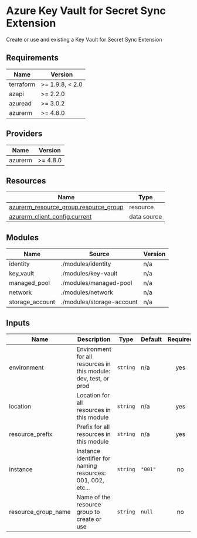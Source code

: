 <!-- BEGIN_TF_DOCS -->
<!-- markdown-table-prettify-ignore-start -->
# Azure Key Vault for Secret Sync Extension

Create or use and existing a Key Vault for Secret Sync Extension

## Requirements

| Name | Version |
|------|---------|
| terraform | >= 1.9.8, < 2.0 |
| azapi | >= 2.2.0 |
| azuread | >= 3.0.2 |
| azurerm | >= 4.8.0 |

## Providers

| Name | Version |
|------|---------|
| azurerm | >= 4.8.0 |

## Resources

| Name | Type |
|------|------|
| [azurerm_resource_group.resource_group](https://registry.terraform.io/providers/hashicorp/azurerm/latest/docs/resources/resource_group) | resource |
| [azurerm_client_config.current](https://registry.terraform.io/providers/hashicorp/azurerm/latest/docs/data-sources/client_config) | data source |

## Modules

| Name | Source | Version |
|------|--------|---------|
| identity | ./modules/identity | n/a |
| key\_vault | ./modules/key-vault | n/a |
| managed\_pool | ./modules/managed-pool | n/a |
| network | ./modules/network | n/a |
| storage\_account | ./modules/storage-account | n/a |

## Inputs

| Name | Description | Type | Default | Required |
|------|-------------|------|---------|:--------:|
| environment | Environment for all resources in this module: dev, test, or prod | `string` | n/a | yes |
| location | Location for all resources in this module | `string` | n/a | yes |
| resource\_prefix | Prefix for all resources in this module | `string` | n/a | yes |
| instance | Instance identifier for naming resources: 001, 002, etc... | `string` | `"001"` | no |
| resource\_group\_name | Name of the resource group to create or use | `string` | `null` | no |
<!-- markdown-table-prettify-ignore-end -->
<!-- END_TF_DOCS -->

